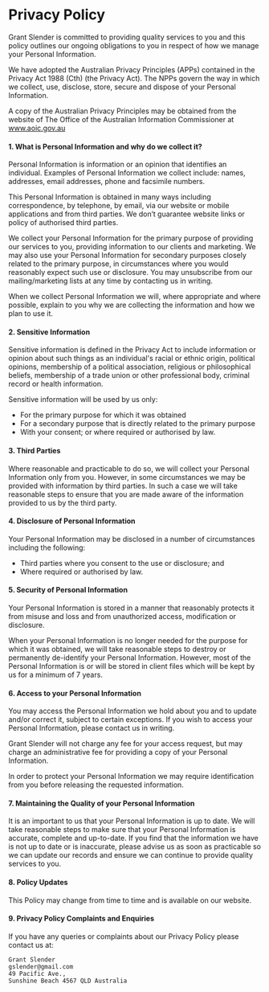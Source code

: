 # Privacy Policy
Grant Slender is committed to providing quality services to you and this policy outlines our ongoing obligations to you in respect of how we manage your Personal Information.

We have adopted the Australian Privacy Principles (APPs) contained in the Privacy Act 1988 (Cth) (the Privacy Act). The NPPs govern the way in which we collect, use, disclose, store, secure and dispose of your Personal Information.

A copy of the Australian Privacy Principles may be obtained from the website of The Office of the Australian Information Commissioner at www.aoic.gov.au
#### 1. What is Personal Information and why do we collect it?
Personal Information is information or an opinion that identifies an individual. Examples of Personal Information we collect include: names, addresses, email addresses, phone and facsimile numbers.

This Personal Information is obtained in many ways including correspondence, by telephone, by email, via our website or mobile applications and from third parties. We don’t guarantee website links or policy of authorised third parties.

We collect your Personal Information for the primary purpose of providing our services to you, providing information to our clients and marketing. We may also use your Personal Information for secondary purposes closely related to the primary purpose, in circumstances where you would reasonably expect such use or disclosure. You may unsubscribe from our mailing/marketing lists at any time by contacting us in writing.

When we collect Personal Information we will, where appropriate and where possible, explain to you why we are collecting the information and how we plan to use it.

#### 2. Sensitive Information
Sensitive information is defined in the Privacy Act to include information or opinion about such things as an individual's racial or ethnic origin, political opinions, membership of a political association, religious or philosophical beliefs, membership of a trade union or other professional body, criminal record or health information.

Sensitive information will be used by us only:
-   For the primary purpose for which it was obtained
-   For a secondary purpose that is directly related to the primary purpose
-   With your consent; or where required or authorised by law.

#### 3. Third Parties
Where reasonable and practicable to do so, we will collect your Personal Information only from you. However, in some circumstances we may be provided with information by third parties. In such a case we will take reasonable steps to ensure that you are made aware of the information provided to us by the third party.

#### 4. Disclosure of Personal Information
Your Personal Information may be disclosed in a number of circumstances including the following:
-   Third parties where you consent to the use or disclosure; and
-   Where required or authorised by law.

#### 5. Security of Personal Information
Your Personal Information is stored in a manner that reasonably protects it from misuse and loss and from unauthorized access, modification or disclosure.

When your Personal Information is no longer needed for the purpose for which it was obtained, we will take reasonable steps to destroy or permanently de-identify your Personal Information. However, most of the Personal Information is or will be stored in client files which will be kept by us for a minimum of 7 years.

#### 6. Access to your Personal Information
You may access the Personal Information we hold about you and to update and/or correct it, subject to certain exceptions. If you wish to access your Personal Information, please contact us in writing.

Grant Slender will not charge any fee for your access request, but may charge an administrative fee for providing a copy of your Personal Information.

In order to protect your Personal Information we may require identification from you before releasing the requested information.

#### 7. Maintaining the Quality of your Personal Information
It is an important to us that your Personal Information is up to date. We  will  take reasonable steps to make sure that your Personal Information is accurate, complete and up-to-date. If you find that the information we have is not up to date or is inaccurate, please advise us as soon as practicable so we can update our records and ensure we can continue to provide quality services to you.

#### 8. Policy Updates
This Policy may change from time to time and is available on our website.

#### 9. Privacy Policy Complaints and Enquiries
If you have any queries or complaints about our Privacy Policy please contact us at:

```
Grant Slender
gslender@gmail.com
49 Pacific Ave.,
Sunshine Beach 4567 QLD Australia
```
